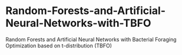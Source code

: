 # Random-Forests-and-Artificial-Neural-Networks-with-TBFO
Random Forests and Artificial Neural Networks with Bacterial Foraging Optimization based on t-distribution (TBFO)
